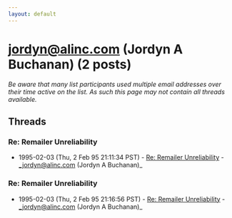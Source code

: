 ```yaml
---
layout: default
---
```


# jordyn@alinc.com (Jordyn A Buchanan) (2 posts)

_Be aware that many list participants used multiple email addresses over their time active on the list. As such this page may not contain all threads available._

## Threads

### Re: Remailer Unreliability
+ 1995-02-03 (Thu, 2 Feb 95 21:11:34 PST) - [Re: Remailer Unreliability](/archive/1995/02/97ebe8bdc59f159eab78377b73197cdffcf072be742e401c4a5602d3a6221d6b) - _jordyn@alinc.com (Jordyn A Buchanan)_

### Re: Remailer Unreliability
+ 1995-02-03 (Thu, 2 Feb 95 21:16:56 PST) - [Re: Remailer Unreliability](/archive/1995/02/ce6f962df77d14a2d73714cbe96ac23f34e3e0b56780b96dde41504a987b5580) - _jordyn@alinc.com (Jordyn A Buchanan)_

